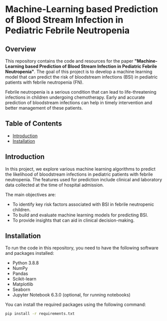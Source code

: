 # Machine-Learning based Prediction of Blood Stream Infection in Pediatric Febrile Neutropenia

## Overview
This repository contains the code and resources for the paper **"Machine-Learning based Prediction of Blood Stream Infection in Pediatric Febrile Neutropenia"**. The goal of this project is to develop a machine learning model that can predict the risk of bloodstream infections (BSI) in pediatric patients with febrile neutropenia (FN).

Febrile neutropenia is a serious condition that can lead to life-threatening infections in children undergoing chemotherapy. Early and accurate prediction of bloodstream infections can help in timely intervention and better management of these patients.

## Table of Contents
- [Introduction](#introduction)
- [Installation](#installation)

## Introduction
In this project, we explore various machine learning algorithms to predict the likelihood of bloodstream infections in pediatric patients with febrile neutropenia. The features used for prediction include clinical and laboratory data collected at the time of hospital admission.

The main objectives are:
- To identify key risk factors associated with BSI in febrile neutropenic children.
- To build and evaluate machine learning models for predicting BSI.
- To provide insights that can aid in clinical decision-making.

## Installation
To run the code in this repository, you need to have the following software and packages installed:

- Python 3.8.8
- NumPy
- Pandas
- Scikit-learn
- Matplotlib
- Seaborn
- Jupyter Notebook 6.3.0 (optional, for running notebooks)

You can install the required packages using the following command:

```bash
pip install -r requirements.txt
